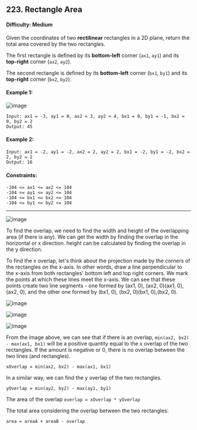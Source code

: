 ## 223. Rectangle Area

#### Difficulty: Medium

Given the coordinates of two __rectilinear__ rectangles in a 2D plane, return the total area covered by the two rectangles.

The first rectangle is defined by its __bottom-left__ corner (```ax1```, ```ay1```) and its __top-right__ corner (```ax2```, ```ay2```).

The second rectangle is defined by its __bottom-left__ corner (```bx1```, ```by1```) and its __top-right__ corner (```bx2```, ```by2```).

#### Example 1:

![image](https://assets.leetcode.com/uploads/2021/05/08/rectangle-plane.png)

```
Input: ax1 = -3, ay1 = 0, ax2 = 3, ay2 = 4, bx1 = 0, by1 = -1, bx2 = 9, by2 = 2
Output: 45
```

#### Example 2:
```
Input: ax1 = -2, ay1 = -2, ax2 = 2, ay2 = 2, bx1 = -2, by1 = -2, bx2 = 2, by2 = 2
Output: 16
```

#### Constraints:
```
-104 <= ax1 <= ax2 <= 104
-104 <= ay1 <= ay2 <= 104
-104 <= bx1 <= bx2 <= 104
-104 <= by1 <= by2 <= 104
```

---

![image](https://leetcode.com/problems/rectangle-area/Figures/223/overview.png)

To find the overlap, we need to find the width and height of the overlapping area (if there is any). We can get the width by finding the overlap in the horizontal or x direction. height can be calculated by finding the overlap in the y direction.

To find the x overlap, let's think about the projection made by the corners of the rectangles on the x-axis. In other words, draw a line perpendicular to the x-axis from both rectangles' bottom left and top right corners. We mark the points at which these lines meet the x-axis. We can see that these points create two line segments - one formed by (ax1, 0), (ax2, 0)(ax1, 0),(ax2, 0), and the other one formed by (bx1, 0), (bx2, 0)(bx1, 0),(bx2, 0).

![image](https://leetcode.com/problems/rectangle-area/Figures/223/projection.png)

![image](https://leetcode.com/problems/rectangle-area/Figures/223/not-overlapping-lines.png)

![image](https://leetcode.com/problems/rectangle-area/Figures/223/overlapping-lines.png)

From the image above, we can see that if there is an overlap, ```min(ax2, bx2) - max(ax1, bx1)``` will be a positive quantity equal to the x overlap of the two rectangles. If the amount is negative or 0, there is no overlap between the two lines (and rectangles).

```xOverlap = min(ax2, bx2) - max(ax1, bx1)```

In a similar way, we can find the y overlap of the two rectangles.

```yOverlap = min(ay2, by2) - max(ay1, by1)```

The area of the overlap ```overlap = xOverlap * yOverlap```

The total area considering the overlap between the two rectangles:

```area = areaA + areaB - overlap```
